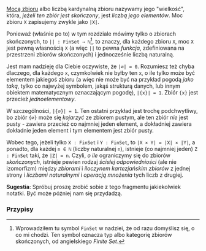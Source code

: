 [Mocą zbioru](https://pl.wikipedia.org/wiki/Moc_zbioru) albo liczbą kardynalną zbioru nazywamy jego
"wielkość", która, *jeżeli ten zbiór jest skończony*, jest *liczbą jego elementów*. Moc zbioru `X`
zapisujemy zwykle jako `|X|`.

Ponieważ (właśnie po to) w tym rozdziale mówimy tylko o zbiorach skończonych, to `|| : FinSet →
ℕ`[^1], to znaczy, dla każdego zbioru `X`, moc `X` jest pewną własnością `X` (a więc `||` to pewna
*funkcja*, zdefiniowana na przestrzeni zbiorów skończonych) i jednocześnie liczbą naturalną.

Jest mam nadzieję dla Ciebie oczywiste, że `|∅| = 0`. Rozumiesz też chyba dlaczego, dla każdego `x`,
czymkolwiek nie byłby ten `x`, o ile tylko może być elementem jakiegoś zbioru (a więc nie może być
na przykład pogodą *jako taką*, tylko co najwyżej symbolem, jakąś strukturą danych, lub innym
obiektem matematycznym oznaczającym pogodę), `|{x}| = 1`. Zbiór `{x}` jest przecież
*jednoelementowy*.

W szczególności, `|{∅}| = 1`. Ten ostatni przykład jest trochę podchwytliwy, bo zbiór `{∅}` może się
*kojarzyć* ze zbiorem pustym, ale ten zbiór *nie* jest pusty - zawiera przecież co najmniej jeden
element, a dokładniej zawiera dokładnie jeden element i tym elementem jest zbiór pusty.

Wobec tego, jeżeli tylko `X : FinSet` i `Y : FinSet`, to `|X × Y| = |X| × |Y|`, a ponadto, dla
każdej `n ∈ ℕ` (liczby naturalnej `n`), istnieje (co najmniej jeden) `Z : FinSet` taki, że `|Z| =
n`. Czyli, *o ile* ograniczymy się do zbiorów *skończonych*, istnieje pewien rodzaj *ścisłej
odpowiedniości* (ale nie izomorfizm) między *zbiorami* i *iloczynem kartezjańskim zbiorów* z jednej
strony i *liczbami naturalnymi* i *operacją mnożenia* tych liczb z drugiej.

**Sugestia**: Spróbuj proszę zrobić sobie z tego fragmentu jakiekolwiek notatki. Być może później
nam się przydadzą.

### Przypisy

[^1]: Wprowadziłem tu symbol `FinSet` w nadziei, że od razu domyślisz się, o co mi chodzi. Ten
    symbol oznacza typ albo kategorię zbiorów skończonych, od angielskiego *Finite Set*.
